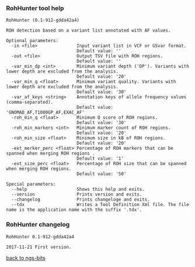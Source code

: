 ### RohHunter tool help
	RohHunter (0.1-912-gdda42a4)
	
	ROH detection based on a variant list annotated with AF values.
	
	Optional parameters:
	  -in <file>               Input variant list in VCF or GSvar format.
	                           Default value: ''
	  -out <file>              Output TSV file with ROH regions.
	                           Default value: ''
	  -var_min_dp <int>        Minimum variant depth ('DP'). Variants with lower depth are excluded from the analysis.
	                           Default value: '20'
	  -var_min_q <float>       Minimum variant quality. Variants with lower depth are excluded from the analysis.
	                           Default value: '30'
	  -var_af_keys <string>    Annotation keys of allele frequency values (comma-separated).
	                           Default value: 'GNOMAD_AF,T1000GP_AF,EXAC_AF'
	  -roh_min_q <float>       Minimum Q score of ROH regions.
	                           Default value: '30'
	  -roh_min_markers <int>   Minimum marker count of ROH regions.
	                           Default value: '20'
	  -roh_min_size <float>    Minimum size in kB of ROH regions.
	                           Default value: '20'
	  -ext_merker_perc <float> Percentage of ROH markers that can be spanned when merging ROH regions .
	                           Default value: '1'
	  -ext_size_perc <float>   Percentage of ROH size that can be spanned when merging ROH regions.
	                           Default value: '50'
	
	Special parameters:
	  --help                   Shows this help and exits.
	  --version                Prints version and exits.
	  --changelog              Prints changeloge and exits.
	  --tdx                    Writes a Tool Definition Xml file. The file name is the application name with the suffix '.tdx'.
	
### RohHunter changelog
	RohHunter 0.1-912-gdda42a4
	
	2017-11-21 First version.
[back to ngs-bits](https://github.com/imgag/ngs-bits)